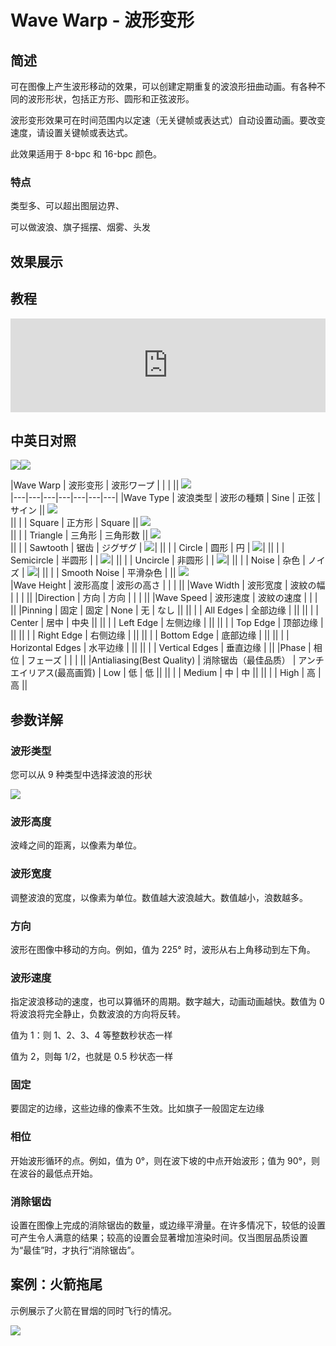 # Wave Warp - 波形变形

## 简述

可在图像上产生波形移动的效果，可以创建定期重复的波浪形扭曲动画。有各种不同的波形形状，包括正方形、圆形和正弦波形。

波形变形效果可在时间范围内以定速（无关键帧或表达式）自动设置动画。要改变速度，请设置关键帧或表达式。

此效果适用于 8-bpc 和 16-bpc 颜色。

### 特点

类型多、可以超出图层边界、

可以做波浪、旗子摇摆、烟雾、头发

## 效果展示

## 教程

<iframe src="https://player.bilibili.com/player.html?bvid=BV1e34y1X7Vj&page=65&high_quality=1" width="100%" allowfullscreen="allowfullscreen" frameborder="0"></iframe>

## 中英日对照

![](https://mir.yuelili.com/wp-content/uploads/user/AE/effects/AE-Effects-Distort-Wave_Warp.png)![](https://mir.yuelili.com/wp-content/uploads/user/AE/effects/AE-Effects-Distort-Wave_Warp_cn.png)

|Wave Warp | 波形变形 | 波形ワープ | | | ||
![](https://cdn.yuelili.com/20211225123610.png)  
|---|---|---|---|---|---|---|
|Wave Type | 波浪类型 | 波形の種類 | Sine | 正弦 | サイン ||
![](https://cdn.yuelili.com/20211225123633.png)  
|| | | Square | 正方形 | Square ||
![](https://cdn.yuelili.com/20211225124115.png)  
|| | | Triangle | 三角形 | 三角形数 ||
![](https://cdn.yuelili.com/20211225124142.png)  
|| | | Sawtooth | 锯齿 | ジグザグ | ![](https://cdn.yuelili.com/20211225124207.png)|
|| | | Circle | 圆形 | 円 | ![](https://cdn.yuelili.com/20211225124221.png)|
|| | | Semicircle | 半圆形 | | ![](https://cdn.yuelili.com/20211225124239.png)|
|| | | Uncircle | 非圆形 | | ![](https://cdn.yuelili.com/20211225124251.png)|
|| | | Noise | 杂色 | ノイズ | ![](https://cdn.yuelili.com/20211225124302.png)|
|| | | Smooth Noise | 平滑杂色 | ||
![](https://cdn.yuelili.com/20211225124318.png)  
|Wave Height | 波形高度 | 波形の高さ | | | ||
|Wave Width | 波形宽度 | 波紋の幅 | | | ||
|Direction | 方向 | 方向 | | | ||
|Wave Speed | 波形速度 | 波紋の速度 | | | ||
|Pinning | 固定 | 固定 | None | 无 | なし ||
|| | | All Edges | 全部边缘 | ||
|| | | Center | 居中 | 中央 ||
|| | | Left Edge | 左侧边缘 | ||
|| | | Top Edge | 顶部边缘 | ||
|| | | Right Edge | 右侧边缘 | ||
|| | | Bottom Edge | 底部边缘 | ||
|| | | Horizontal Edges | 水平边缘 | ||
|| | | Vertical Edges | 垂直边缘 | ||
|Phase | 相位 | フェーズ | | | ||
|Antialiasing(Best Quality) | 消除锯齿（最佳品质） | アンチエイリアス(最高画質) | Low | 低 | 低 ||
|| | | Medium | 中 | 中 ||
|| | | High | 高 | 高 ||

## 参数详解

### 波形类型

您可以从 9 种类型中选择波浪的形状

![](https://cdn.yuelili.com/20211225121619.png)

### 波形高度

波峰之间的距离，以像素为单位。

### 波形宽度

调整波浪的宽度，以像素为单位。数值越大波浪越大。数值越小，浪数越多。

### 方向

波形在图像中移动的方向。例如，值为 225° 时，波形从右上角移动到左下角。

### 波形速度

指定波浪移动的速度，也可以算循环的周期。数字越大，动画动画越快。数值为 0 将波浪将完全静止，负数波浪的方向将反转。

值为 1：则 1、2、3、4 等整数秒状态一样

值为 2，则每 1/2，也就是 0.5 秒状态一样

### 固定

要固定的边缘，这些边缘的像素不生效。比如旗子一般固定左边缘

### 相位

开始波形循环的点。例如，值为 0°，则在波下坡的中点开始波形；值为 90°，则在波谷的最低点开始。

### 消除锯齿

设置在图像上完成的消除锯齿的数量，或边缘平滑量。在许多情况下，较低的设置可产生令人满意的结果；较高的设置会显著增加渲染时间。仅当图层品质设置为“最佳”时，才执行“消除锯齿”。

## 案例：火箭拖尾

示例展示了火箭在冒烟的同时飞行的情况。

![](https://cdn.yuelili.com/20211225121737.png)
